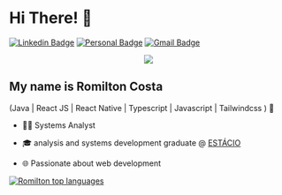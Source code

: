 
<h1>Hi There! 👋</h1>

[![Linkedin Badge](https://img.shields.io/badge/-LinkedIn-6633cc?style=flat-square&logo=Linkedin&logoColor=white&link=https://www.linkedin.com/in/romilton-costa/)](https://www.linkedin.com/in/romilton-costa/)
[![Personal Badge](https://img.shields.io/badge/-Website-6633cc?style=flat-square&logo=Me&logoColor=white&link=https://devromilton.vercel.app/)](https://devromilton.vercel.app/)
[![Gmail Badge](https://img.shields.io/badge/-contato@romiltoncosta.com-6633cc?style=flat-square&logo=Gmail&logoColor=white&link=mailto:romiltoncosta@gmail.com)](mailto:romiltoncosta@gmail.com)

<div align="center"><img order-radius="100px" src="https://user-images.githubusercontent.com/74038190/229223263-cf2e4b07-2615-4f87-9c38-e37600f8381a.gif"/></div>

## My name is Romilton Costa
(Java | React JS | React Native | Typescript | Javascript | Tailwindcss ) 🚀
- 👩‍💻 Systems Analyst
- 🎓 analysis and systems development graduate @ [ESTÁCIO](https://estacio.br/)
- 🌐 Passionate about web development

  <div align="left">
  
[![Romilton top languages](https://github-readme-stats.vercel.app/api/top-langs/?username=Romilton-Costa&theme=blue-white)](https://github.com/anuraghazra/github-readme-stats)
  
 </div>
